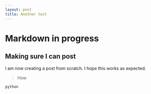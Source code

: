 ```yaml
---
layout: post
title: Another test
---
```


# Markdown in progress

## Making sure I can post

I am now creating a post from scratch. I hope this works as expected.

> How

```python```
